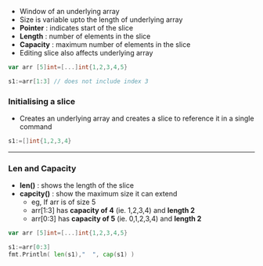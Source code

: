 - Window of an underlying array
- Size is variable upto the length of underlying array
- **Pointer** : indicates start of the slice
- **Length** : number of elements in the slice
- **Capacity** : maximum number of elements in the slice
- Editing slice also affects underlying array


```go
var arr [5]int=[...]int{1,2,3,4,5}

s1:=arr[1:3] // does not include index 3
```

### Initialising a slice
- Creates an underlying array and creates a slice to reference it in a single command
```go
s1:=[]int{1,2,3,4}
```


---
### Len and Capacity
- **len()** : shows the length of the slice
- **capcity()** : show the maximum size it can extend
	- eg, If arr is of size 5
	- arr[1:3] has **capacity of 4** (ie. 1,2,3,4) and **length 2**
	- arr[0:3] has **capacity of 5** (ie. 0,1,2,3,4) and **length 2**

```go
var arr [5]int=[...]int{1,2,3,4,5}

s1:=arr[0:3]
fmt.Println( len(s1),"  ", cap(s1) )

```

